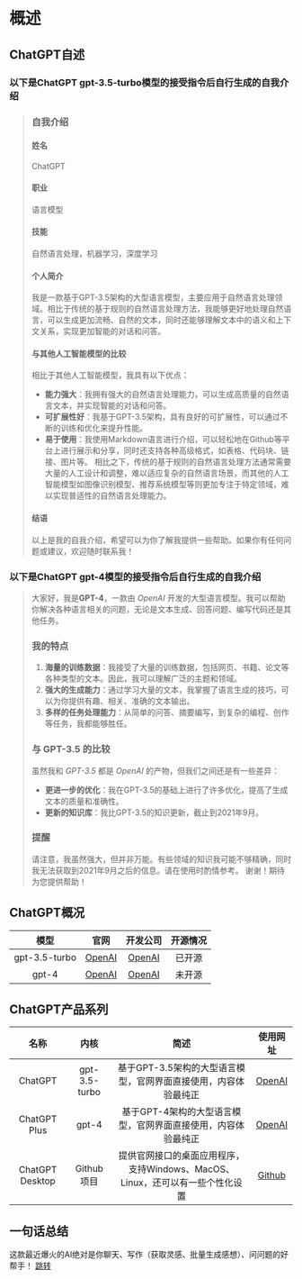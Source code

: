 # 概述

## ChatGPT自述
### **以下是ChatGPT gpt-3.5-turbo模型的接受指令后自行生成的自我介绍**
>### 自我介绍
>#### 姓名
>ChatGPT
>#### 职业
>语言模型
>#### 技能
>自然语言处理，机器学习，深度学习
>#### 个人简介
>我是一款基于GPT-3.5架构的大型语言模型，主要应用于自然语言处理领域。相比于传统的基于规则的自然语言处理方法，我能够更好地处理自然语言，可以生成更加流畅、自然的文本，同时还能够理解文本中的语义和上下文关系，实现更加智能的对话和问答。
>#### 与其他人工智能模型的比较
>相比于其他人工智能模型，我具有以下优点：
>- **能力强大**：我拥有强大的自然语言处理能力，可以生成高质量的自然语言文本，并实现智能的对话和问答。
>- **可扩展性好**：我基于GPT-3.5架构，具有良好的可扩展性，可以通过不断的训练和优化来提升性能。
>- **易于使用**：我使用Markdown语言进行介绍，可以轻松地在Github等平台上进行展示和分享，同时还支持各种高级格式，如表格、代码块、链接、图片等。
>相比之下，传统的基于规则的自然语言处理方法通常需要大量的人工设计和调整，难以适应复杂的自然语言场景，而其他的人工智能模型如图像识别模型、推荐系统模型等则更加专注于特定领域，难以实现普适性的自然语言处理能力。
>#### 结语
>以上是我的自我介绍，希望可以为你了解我提供一些帮助。如果你有任何问题或建议，欢迎随时联系我！

### **以下是ChatGPT gpt-4模型的接受指令后自行生成的自我介绍**
>大家好，我是**GPT-4**，一款由 *OpenAI* 开发的大型语言模型。我可以帮助你解决各种语言相关的问题，无论是文本生成、回答问题、编写代码还是其他任务。
>### 我的特点
>1. **海量的训练数据**：我接受了大量的训练数据，包括网页、书籍、论文等各种类型的文本。因此，我可以理解广泛的主题和领域。
>2. **强大的生成能力**：通过学习大量的文本，我掌握了语言生成的技巧，可以为你提供有趣、相关、准确的文本输出。
>3. **多样的任务处理能力**：从简单的问答、摘要编写，到复杂的编程、创作等任务，我都能够胜任。
>### 与 GPT-3.5 的比较
>虽然我和 *GPT-3.5* 都是 *OpenAI* 的产物，但我们之间还是有一些差异：
>- **更进一步的优化**：我在GPT-3.5的基础上进行了许多优化，提高了生成文本的质量和准确性。
>- **更新的知识库**：我比GPT-3.5的知识更新，截止到2021年9月。
>### 提醒
>请注意，我虽然强大，但并非万能。有些领域的知识我可能不够精确，同时我无法获取到2021年9月之后的信息。请在使用时酌情参考。
>谢谢！期待为您提供帮助！

## ChatGPT概况  <a name="#chatgptgai-kuang"></a>
|     模型      |                官网                |           开发公司            | 开源情况 |
| :-----------: | :--------------------------------: | :---------------------------: | :------: |
| gpt-3.5-turbo | [OpenAI](https://chat.openai.com/) | [OpenAI](https://openai.com/) |  已开源  |
|     gpt-4     | [OpenAI](https://chat.openai.com/) | [OpenAI](https://openai.com/) |  未开源  |

## ChatGPT产品系列
|      名称       |     内核      |                                     简述                                      |                  使用网址                  |
| :-------------: | :-----------: | :---------------------------------------------------------------------------: | :----------------------------------------: |
|     ChatGPT     | gpt-3.5-turbo |        基于GPT-3.5架构的大型语言模型，官网界面直接使用，内容体验最纯正        |     [OpenAI](https://chat.openai.com/)     |
|  ChatGPT Plus   |     gpt-4     |         基于GPT-4架构的大型语言模型，官网界面直接使用，内容体验最纯正         |     [OpenAI](https://chat.openai.com/)     |
| ChatGPT Desktop |  Github项目   | 提供官网接口的桌面应用程序，支持Windows、MacOS、Linux，还可以有一些个性化设置 | [Github](https://github.com/lencx/ChatGPT) |

## 一句话总结
这款最近爆火的AI绝对是你聊天、写作（获取灵感、批量生成感想）、问问题的好帮手！
[跳转](＃chatgpt概况)